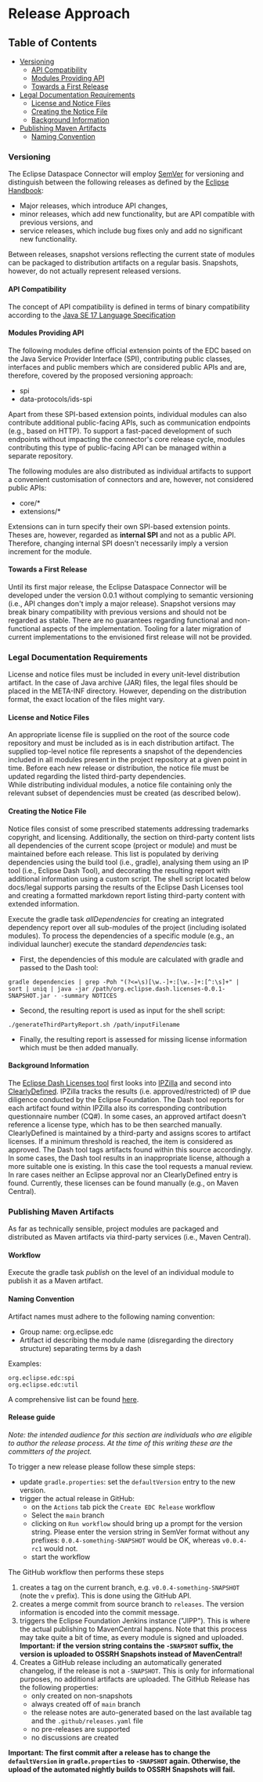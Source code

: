 Release Approach
================

## Table of Contents

* [Versioning](#versioning)
    * [API Compatibility](#api-compatibility)
    * [Modules Providing API](#modules-providing-api)
    * [Towards a First Release](#towards-a-first-release)
* [Legal Documentation Requirements](#legal-documentation-requirements)
    * [License and Notice Files](#license-and-notice-files)
    * [Creating the Notice File](#creating-the-notice-file)
    * [Background Information](#background-information)
* [Publishing Maven Artifacts](#publishing-maven-artifacts)
    * [Naming Convention](#naming-convention)

### Versioning

The Eclipse Dataspace Connector will employ [SemVer](https://semver.org) for versioning and distinguish between the
following releases as defined by the [Eclipse Handbook](https://www.eclipse.org/projects/handbook/#release):

- Major releases, which introduce API changes,
- minor releases, which add new functionality, but are API compatible with previous versions, and
- service releases, which include bug fixes only and add no significant new functionality.

Between releases, snapshot versions reflecting the current state of modules can be packaged to distribution artifacts on
a regular basis. Snapshots, however, do not actually represent released versions.

#### API Compatibility

The concept of API compatibility is defined in terms of binary compatibility according to
the [Java SE 17 Language Specification](https://docs.oracle.com/javase/specs/jls/se17/html/jls-13.html)

#### Modules Providing API

The following modules define official extension points of the EDC based on the Java Service Provider Interface (SPI),
contributing public classes, interfaces and public members which are considered public APIs and are, therefore, covered
by the proposed versioning approach:

- spi
- data-protocols/ids-spi

Apart from these SPI-based extension points, individual modules can also contribute additional public-facing APIs, such
as communication endpoints (e.g., based on HTTP). To support a fast-paced development of such endpoints without
impacting the connector's core release cycle, modules contributing this type of public-facing API can be managed within
a separate repository.

The following modules are also distributed as individual artifacts to support a convenient customisation of connectors
and are, however, not considered public APIs:

- core/*
- extensions/*

Extensions can in turn specify their own SPI-based extension points. Theses are, however, regarded as **internal SPI**
and not as a public API. Therefore, changing internal SPI doesn't necessarily imply a version increment for the module.

#### Towards a First Release

Until its first major release, the Eclipse Dataspace Connector will be developed under the version 0.0.1 without
complying to semantic versioning (i.e., API changes don't imply a major release). Snapshot versions may break binary
compatibility with previous versions and should not be regarded as stable. There are no guarantees regarding functional
and non-functional aspects of the implementation. Tooling for a later migration of current implementations to the
envisioned first release will not be provided.

### Legal Documentation Requirements

License and notice files must be included in every unit-level distribution artifact. In the case of Java archive (JAR)
files, the legal files should be placed in the META-INF directory. However, depending on the distribution format, the
exact location of the files might vary.

#### License and Notice Files

An appropriate license file is supplied on the root of the source code repository and must be included as is in each
distribution artifact. The supplied top-level notice file represents a snapshot of the dependencies included in all
modules present in the project repository at a given point in time. Before each new release or distribution, the notice
file must be updated regarding the listed third-party dependencies.  
While distributing individual modules, a notice file containing only the relevant subset of dependencies must be
created (as described below).

#### Creating the Notice File

Notice files consist of some prescribed statements addressing trademarks copyright, and licensing. Additionally, the
section on third-party content lists all dependencies of the current scope (project or module) and must be maintained
before each release. This list is populated by deriving dependencies using the build tool (i.e., gradle), analysing them
using an IP tool (i.e., Eclipse Dash Tool), and decorating the resulting report with additional information using a
custom script. The shell script located below docs/legal supports parsing the results of the Eclipse Dash Licenses tool
and creating a formatted markdown report listing third-party content with extended information.

Execute the gradle task *allDependencies* for creating an integrated dependency report over all sub-modules of the
project (including isolated modules). To process the dependencies of a specific module (e.g., an individual launcher)
execute the standard *dependencies* task:

- First, the dependencies of this module are calculated with gradle and passed to the Dash tool:

```
gradle dependencies | grep -Poh "(?<=\s)[\w.-]+:[\w.-]+:[^:\s]+" | sort | uniq | java -jar /path/org.eclipse.dash.licenses-0.0.1-SNAPSHOT.jar - -summary NOTICES
```

- Second, the resulting report is used as input for the shell script:

```
./generateThirdPartyReport.sh /path/inputFilename
```

- Finally, the resulting report is assessed for missing license information which must be then added manually.

#### Background Information

The [Eclipse Dash Licenses tool](https://github.com/eclipse/dash-licenses) first looks
into [IPZilla](https://dev.eclipse.org/ipzilla) and second into [ClearlyDefined](https://clearlydefined.io). IPZilla
tracks the results (i.e. approved/restricted) of IP due diligence conducted by the Eclipse Foundation. The Dash tool
reports for each artifact found within IPZilla also its corresponding contribution questionnaire number (CQ#). In some
cases, an approved artifact doesn't reference a license type, which has to be then searched manually. ClearlyDefined is
maintained by a third-party and assigns scores to artifact licenses. If a minimum threshold is reached, the item is
considered as approved. The Dash tool tags artifacts found within this source accordingly. In some cases, the Dash tool
results in an inappropriate license, although a more suitable one is existing. In this case the tool requests a manual
review. In rare cases neither an Eclipse approval nor an ClearlyDefined entry is found. Currently, these licenses can be
found manually (e.g., on Maven Central).

### Publishing Maven Artifacts

As far as technically sensible, project modules are packaged and distributed as Maven artifacts via third-party
services (i.e., Maven Central).

#### Workflow

Execute the gradle task *publish* on the level of an individual module to publish it as a Maven artifact.

#### Naming Convention

Artifact names must adhere to the following naming convention:

- Group name: org.eclipse.edc
- Artifact id describing the module name (disregarding the directory structure) separating terms by a dash

Examples:

```
org.eclipse.edc:spi
org.eclipse.edc:util
```

A comprehensive list can be found [here](https://search.maven.org/search?q=org.eclipse.edc).

#### Release guide

_Note: the intended audience for this section are individuals who are eligible to author the release process. At the
time of this writing these are the committers of the project._

To trigger a new release please follow these simple steps:

- update `gradle.properties`: set the `defaultVersion` entry to the new version.
- trigger the actual release in GitHub:
    - on the `Actions` tab pick the `Create EDC Release` workflow
    - Select the `main` branch
    - clicking on `Run workflow` should bring up a prompt for the version string. Please enter the version string in
      SemVer format without any prefixes: `0.0.4-something-SNAPSHOT` would be OK, whereas `v0.0.4-rc1` would not.
    - start the workflow

The GitHub workflow then performs these steps

1. creates a tag on the current branch, e.g. `v0.0.4-something-SNAPSHOT` (note the `v` prefix). This is done using the
   GitHub API.
2. creates a merge commit from source branch to `releases`. The version information is encoded into the commit message.
3. triggers the Eclipse Foundation Jenkins instance ("JIPP"). This is where the actual publishing to MavenCentral
   happens. Note that this process may take quite a bit of time, as every module is signed and uploaded. **Important: if
   the version string contains the `-SNAPSHOT` suffix, the version is uploaded to OSSRH Snapshots instead of
   MavenCentral!**
4. Creates a GitHub release including an automatically generated changelog, if the release is not a `-SNAPSHOT`. This is
   only for informational purposes, no additionsl artifacts are uploaded. The GitHub Release has the following
   properties:
    - only created on non-snapshots
    - always created off of `main` branch
    - the release notes are auto-generated based on the last available tag and the `.github/releases.yaml` file
    - no pre-releases are supported
    - no discussions are created

**Important: The first commit after a release has to change the `defaultVersion` in `gradle.properties` to `-SNAPSHOT`
again. Otherwise, the upload of the automated nightly builds to OSSRH Snapshots will fail.** 